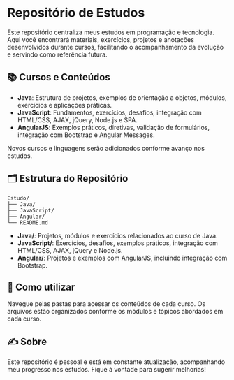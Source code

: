 # Repositório de Estudos

Este repositório centraliza meus estudos em programação e tecnologia. Aqui você encontrará materiais, exercícios, projetos e anotações desenvolvidos durante cursos, facilitando o acompanhamento da evolução e servindo como referência futura.

## 📚 Cursos e Conteúdos

- **Java**: Estrutura de projetos, exemplos de orientação a objetos, módulos, exercícios e aplicações práticas.
- **JavaScript**: Fundamentos, exercícios, desafios, integração com HTML/CSS, AJAX, jQuery, Node.js e SPA.
- **AngularJS**: Exemplos práticos, diretivas, validação de formulários, integração com Bootstrap e Angular Messages.

Novos cursos e linguagens serão adicionados conforme avanço nos estudos.

## 🗂️ Estrutura do Repositório

```
Estudo/
├── Java/
├── JavaScript/
├── Angular/
└── README.md
```

- **Java/**: Projetos, módulos e exercícios relacionados ao curso de Java.
- **JavaScript/**: Exercícios, desafios, exemplos práticos, integração com HTML/CSS, AJAX, jQuery e Node.js.
- **Angular/**: Projetos e exemplos com AngularJS, incluindo integração com Bootstrap.

## 🚀 Como utilizar

Navegue pelas pastas para acessar os conteúdos de cada curso. Os arquivos estão organizados conforme os módulos e tópicos abordados em cada curso.

## ✍️ Sobre

Este repositório é pessoal e está em constante atualização, acompanhando meu progresso nos estudos. Fique à vontade para sugerir melhorias!
